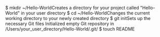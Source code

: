$ mkdir ~/Hello-WorldCreates a directory for your project called "Hello-World" in your user directory
$ cd ~/Hello-WorldChanges the current working directory to your newly created directory
$ git initSets up the necessary Git files
Initialized empty Git repository in /Users/your_user_directory/Hello-World/.git/
$ touch README
